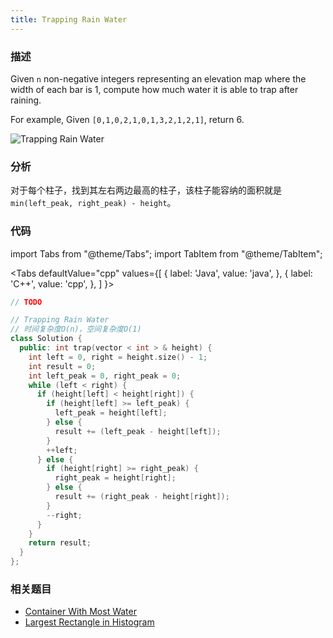 ```yaml
---
title: Trapping Rain Water
---
```


### 描述

Given `n` non-negative integers representing an elevation map where the width of each bar is 1, compute how much water it is able to trap after raining.

For example,
Given `[0,1,0,2,1,0,1,3,2,1,2,1]`, return 6.

![Trapping Rain Water](/img/trapping-rain-water.png)

### 分析

对于每个柱子，找到其左右两边最高的柱子，该柱子能容纳的面积就是`min(left_peak, right_peak) - height`。

### 代码

import Tabs from "@theme/Tabs";
import TabItem from "@theme/TabItem";

<Tabs
defaultValue="cpp"
values={[
{ label: 'Java', value: 'java', },
{ label: 'C++', value: 'cpp', },
]
}>
<TabItem value="java">

```java
// TODO
```

</TabItem>
<TabItem value="cpp">

```cpp
// Trapping Rain Water
// 时间复杂度O(n)，空间复杂度O(1)
class Solution {
  public: int trap(vector < int > & height) {
    int left = 0, right = height.size() - 1;
    int result = 0;
    int left_peak = 0, right_peak = 0;
    while (left < right) {
      if (height[left] < height[right]) {
        if (height[left] >= left_peak) {
          left_peak = height[left];
        } else {
          result += (left_peak - height[left]);
        }
        ++left;
      } else {
        if (height[right] >= right_peak) {
          right_peak = height[right];
        } else {
          result += (right_peak - height[right]);
        }
        --right;
      }
    }
    return result;
  }
};
```

</TabItem>
</Tabs>

### 相关题目

- [Container With Most Water](container-with-most-water.md)
- [Largest Rectangle in Histogram](../stack-and-queue/stack/largest-rectangle-in-histogram.md)
